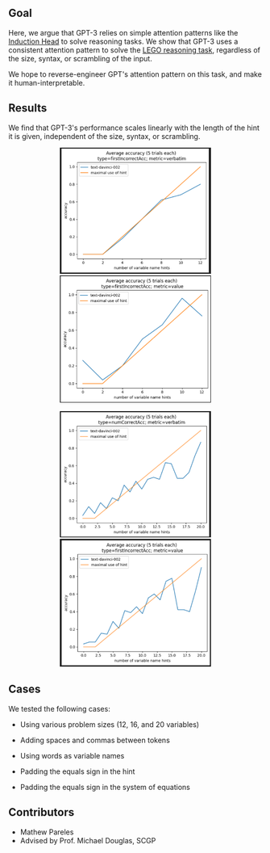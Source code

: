 

## Goal



Here, we argue that GPT-3 relies on simple attention patterns like the [Induction Head](https://transformer-circuits.pub/2022/in-context-learning-and-induction-heads/index.html) to solve reasoning tasks.
We show that GPT-3 uses a consistent attention pattern to solve the [LEGO reasoning task](https://arxiv.org/pdf/2206.04301.pdf), regardless of the size, syntax, or scrambling of the input.

We hope to reverse-engineer GPT's attention pattern on this task, and make it human-interpretable. 


## Results

We find that GPT-3's performance scales linearly with the length of the hint it is given, independent of the size, syntax, or scrambling. 

<p align="center">
<img src="images/1.png" alt="12 hints 1" width="300"/>
<img src="images/22.png" alt="12 hints 2" width="300"/>
</p>

<p align="center">
<img src="images/3.png" alt="20 hints 1" width="300"/>
<img src="images/4.png" alt="20 hints 2" width="300"/>
</p>




## Cases


We tested the following cases:


- Using various problem sizes (12, 16, and 20 variables)

- Adding spaces and commas between tokens

- Using words as variable names

- Padding the equals sign in the hint

- Padding the equals sign in the system of equations

## Contributors

- Mathew Pareles
- Advised by Prof. Michael Douglas, SCGP
